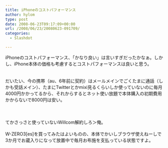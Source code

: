 ```yaml
---
title: iPhoneのコストパフォーマンス
author: hylom
type: post
date: 2008-06-23T09:17:09+00:00
url: /2008/06/23/20080623-091709/
categories:
  - Slashdot

---
```

iPhoneのコストパフォーマンス、「かなり良い」は言いすぎだったかなぁ。しかし、iPhone本体の価格も考慮するとコストパフォーマンスは良いと思う。  
</br>   
だいたい、今の携帯（au、6年前に契約）はメールメインでごくたまに通話（しかも受話メイン）、たまにTwitterとかmixi見るくらいしか使っていないのに毎月4000円かかってるから、それからするとネット使い放題で本体購入の初期費用かからないで8000円は安い。</br>  
</br>   
てかさっさと使っていないWillcom解約しろ＞俺。</br>   
W-ZERO3[es]を買ってみたはよいものの、本体でかいしブラウザ使えねーしで3か月でお蔵入りになって放置中で毎月お布施を支払っている状態ですよ。</br>  
</br>